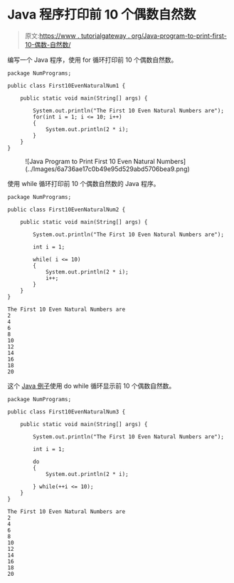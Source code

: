 # Java 程序打印前 10 个偶数自然数

> 原文:[https://www . tutorialgateway . org/Java-program-to-print-first-10-偶数-自然数/](https://www.tutorialgateway.org/java-program-to-print-first-10-even-natural-numbers/)

编写一个 Java 程序，使用 for 循环打印前 10 个偶数自然数。

```
package NumPrograms;

public class First10EvenNaturalNum1 {

	public static void main(String[] args) {

		System.out.println("The First 10 Even Natural Numbers are");
		for(int i = 1; i <= 10; i++) 
		{
			System.out.println(2 * i);
		}
	}
}
```

<figure class="wp-block-image size-large">![Java Program to Print First 10 Even Natural Numbers](../Images/6a736ae17c0b49e95d529abd5706bea9.png)</figure>

使用 while 循环打印前 10 个偶数自然数的 Java 程序。

```
package NumPrograms;

public class First10EvenNaturalNum2 {

	public static void main(String[] args) {

		System.out.println("The First 10 Even Natural Numbers are");

		int i = 1;

		while( i <= 10) 
		{
			System.out.println(2 * i);
			i++;
		}
	}
}
```

```
The First 10 Even Natural Numbers are
2
4
6
8
10
12
14
16
18
20
```

这个 [Java 例子](https://www.tutorialgateway.org/learn-java-programs/)使用 do while 循环显示前 10 个偶数自然数。

```
package NumPrograms;

public class First10EvenNaturalNum3 {

	public static void main(String[] args) {

		System.out.println("The First 10 Even Natural Numbers are");

		int i = 1;

		do 
		{
			System.out.println(2 * i);

		} while(++i <= 10);
	}
}
```

```
The First 10 Even Natural Numbers are
2
4
6
8
10
12
14
16
18
20
```